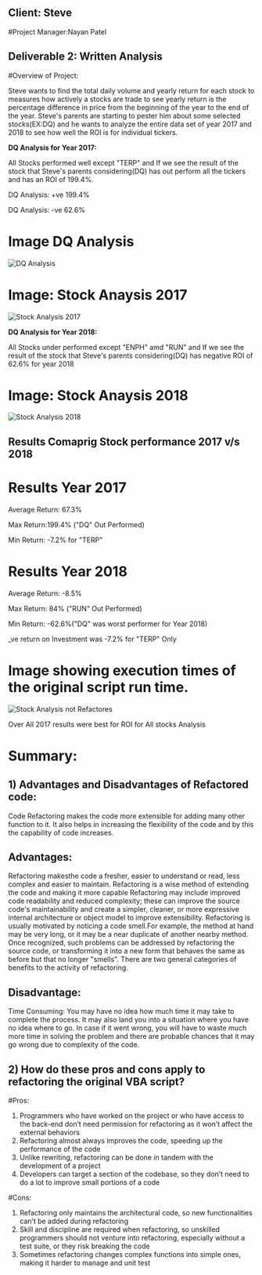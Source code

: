 ## Client: Steve
#Project Manager:Nayan Patel

## Deliverable 2: Written Analysis

#Overview of Project:

Steve wants to find the total daily volume and yearly return for each stock to measures how actively a stocks are trade to see yearly return is the percentage difference in price from the beginning of the year to the end of the year. Steve's parents are starting to pester him about some selected stocks(EX:DQ) and he wants to analyze the entire data set of year 2017 and 2018 to see how well the ROI is for individual tickers.

**DQ Analysis for Year 2017:**

All Stocks performed well except "TERP" and If we see the result of the stock that Steve's parents considering(DQ) has out perform all the tickers and has an ROI of 199.4%.

DQ Analysis: +ve 199.4% 

DQ Analysis: -ve 62.6% 

# Image DQ Analysis

![DQ Analysis](
    VBA_Challenge_2017-DQ.png)





# Image: Stock Anaysis 2017


![Stock Analysis 2017](
    VBA_Challenge_2017-Refactored.png)


**DQ Analysis for Year 2018:**

All Stocks under performed  except "ENPH" amd "RUN" and If we see the result of the stock that Steve's parents considering(DQ) has negative ROI of 62.6% for year 2018

# Image: Stock Anaysis 2018

![Stock Analysis 2018](
    VBA_Challenge_2018-Refactored.png)


## Results Comaprig Stock performance 2017 v/s 2018

# Results Year 2017

Average Return: 67.3%

Max Return:199.4% ("DQ" Out Performed)

Min Return: -7.2% for "TERP" 


# Results Year 2018

Average Return: -8.5%

Max Return: 84% ("RUN" Out Performed)

Min Return: -62.6%("DQ" was worst performer for Year 2018)

_ve return on Investment was -7.2% for "TERP" Only

# Image showing execution times of the original script run time.

![Stock Analysis not Refactores](
    VBA_Challenge_2017-NotRefactored.png)


Over All 2017 results were best for ROI for All stocks Analysis


# Summary:

## 1) Advantages and Disadvantages of Refactored code:

 Code Refactoring makes the code more extensible for adding many other function to it. It also helps in increasing the flexibility of the code and by this the capability of code increases.
 
 ## Advantages:
 Refactoring makesthe code a fresher, easier to understand or read, less complex and easier to maintain. 
 Refactoring is a wise method of extending the code and making it more capable
 Refactoring may include improved code readability and reduced complexity; these can improve the source code's maintainability and create a simpler, cleaner, or more expressive internal architecture or object model to improve extensibility.
 Refactoring is usually motivated by noticing a code smell.For example, the method at hand may be very long, or it may be a near duplicate of another nearby method. Once recognized, such problems can be addressed by refactoring the source code, or transforming it into a new form that behaves the same as before but that no longer "smells".
 There are two general categories of benefits to the activity of refactoring.

 
 ## Disadvantage:
 Time Consuming: You may have no idea how much time it may take to complete the process. It may also land you into a situation where you have no idea where to go.
 In case if it went wrong, you will have to waste much more time in solving the problem and there are probable chances that it may go wrong due to complexity of the code.

## 2) How do these pros and cons apply to refactoring the original VBA script?

#Pros:

1. Programmers who have worked on the project or who have access to the back-end don’t need permission for refactoring as it won’t affect the external behaviors
2. Refactoring almost always improves the code, speeding up the performance of the code
3. Unlike rewriting, refactoring can be done in tandem with the development of a project
4. Developers can target a section of the codebase, so they don’t need to do a lot to improve small portions of a code

#Cons:
1. Refactoring only maintains the architectural code, so new functionalities can’t be added during refactoring
2. Skill and discipline are required when refactoring, so unskilled programmers should not venture into refactoring, especially without a test suite, or they risk breaking the code
3. Sometimes refactoring changes complex functions into simple ones, making it harder to manage and unit test

